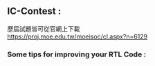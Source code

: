 ## IC-Contest : 

歷屆試題皆可從官網上下載  
https://proj.moe.edu.tw/moeisoc/cl.aspx?n=6129  

### Some tips for improving your RTL Code : 
